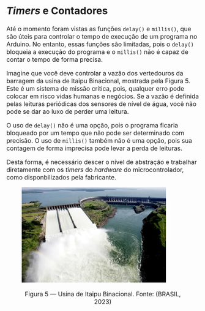 <style scoped>
    ul, ol {
        font-size: 14px;
    }
    figcaption {
        font-size: 12px;
        text-align: center;
    }
    h2 {
        font-size: 26px;
    }
    h3 {
        font-size: 22px;
    }
    p {
        font-size: 16px;
    }
</style>

## *Timers* e Contadores

<div class="flex-container" markdown="1">
<div class="column-container" markdown="1">

Até o momento foram vistas as funções `delay()` e `millis()`, que são úteis para controlar o tempo de execução de um programa no Arduino. No entanto, essas funções são limitadas, pois o `delay()` bloqueia a execução do programa e o `millis()` não é capaz de contar o tempo de forma precisa.

Imagine que você deve controlar a vazão dos vertedouros da barragem da usina de Itaipu Binacional, mostrada pela Figura 5. Este é um sistema de missão crítica, pois, qualquer erro pode colocar em risco vidas humanas e negócios. Se a vazão é definida pelas leituras periódicas dos sensores de nível de água, você não pode se dar ao luxo de perder uma leitura. 

O uso de `delay()` não é uma opção, pois o programa ficaria bloqueado por um tempo que não pode ser determinado com precisão. O uso de `millis()` também não é uma opção, pois sua contagem de forma imprecisa pode levar a perda de leituras.

Desta forma, é necessário descer o nível de abstração e trabalhar diretamente com os *timers* do *hardware* do microcontrolador, como disponbilizados pela fabricante.

</div>
<div class="column-container" markdown="1">
<div class="mid-aligned-container" markdown="1">
<figure markdown="1">

<!-- _class: transparent -->
![centered-img](./img/itaipu-binacional.png)

<figcaption markdown="1">

Figura 5 — Usina de Itaipu Binacional. Fonte: (BRASIL, 2023)

</figcaption>
</figure>
</div>
</div>
</div>
